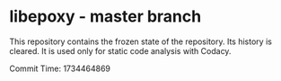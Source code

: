 # libepoxy - master branch

This repository contains the frozen state of the repository.
Its history is cleared. It is used only for static code
analysis with Codacy.

Commit Time: 1734464869